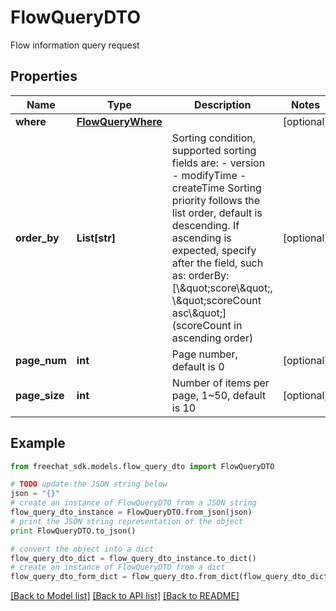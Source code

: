 # FlowQueryDTO

Flow information query request

## Properties

Name | Type | Description | Notes
------------ | ------------- | ------------- | -------------
**where** | [**FlowQueryWhere**](FlowQueryWhere.md) |  | [optional] 
**order_by** | **List[str]** | Sorting condition, supported sorting fields are: - version - modifyTime - createTime  Sorting priority follows the list order, default is descending. If ascending is expected, specify after the field, such as: orderBy: [\\\&quot;score\\\&quot;, \\\&quot;scoreCount asc\\\&quot;] (scoreCount in ascending order)  | [optional] 
**page_num** | **int** | Page number, default is 0 | [optional] 
**page_size** | **int** | Number of items per page, 1~50, default is 10 | [optional] 

## Example

```python
from freechat_sdk.models.flow_query_dto import FlowQueryDTO

# TODO update the JSON string below
json = "{}"
# create an instance of FlowQueryDTO from a JSON string
flow_query_dto_instance = FlowQueryDTO.from_json(json)
# print the JSON string representation of the object
print FlowQueryDTO.to_json()

# convert the object into a dict
flow_query_dto_dict = flow_query_dto_instance.to_dict()
# create an instance of FlowQueryDTO from a dict
flow_query_dto_form_dict = flow_query_dto.from_dict(flow_query_dto_dict)
```
[[Back to Model list]](../README.md#documentation-for-models) [[Back to API list]](../README.md#documentation-for-api-endpoints) [[Back to README]](../README.md)


